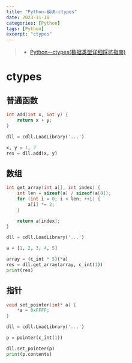 ```yaml
---
title: "Python-模块-ctypes"
date: 2023-11-18
categories: [Python]
tags: [Python]
excerpt: "ctypes"
---
```


> - [Python--ctypes(数据类型详细踩坑指南)](https://zhuanlan.zhihu.com/p/145165873)

# ctypes

## 普通函数

```c++
int add(int x, int y) {
    return x + y;
}
```

```py
dll = cdll.LoadLibrary('...')

x, y = 1, 2
res = dll.add(x, y)
```

## 数组

```c
int get_array(int a[], int index) {
    int len = sizeof(a) / sizeof(a[0]);
    for (int i = 0; i < len; ++i) {
        a[i] *= 2;
    }

    return a[index];
}
```

```py
dll = cdll.LoadLibrary('...')

a = [1, 2, 3, 4, 5]

array = (c_int * 5)(*a)
res = dll.get_array(array, c_int(1))
print(res)

```

## 指针

```c++
void set_pointer(int* a) {
    *a = 0xFFFF;
}
```

```py
dll = cdll.LoadLibrary('...')

p = pointer(c_int(1))

dll.set_pointer(p)
print(p.contents)
```